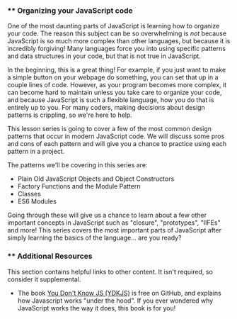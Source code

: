 ### ** Organizing your JavaScript code

One of the most daunting parts of JavaScript is learning how to organize your code. The reason this subject can be so overwhelming is _not_ because JavaScript is so much more complex than other languages, but because it is incredibly forgiving! Many languages force you into using specific patterns and data structures in your code, but that is not true in JavaScript.

In the beginning, this is a great thing! For example, if you just want to make a simple button on your webpage do something, you can set that up in a couple lines of code. However, as your program becomes more complex, it can become hard to maintain unless you take care to organize your code, and because JavaScript is such a flexible language, how you do that is entirely up to you. For many coders, making decisions about design patterns is crippling, so we're here to help.

This lesson series is going to cover a few of the most common design patterns that occur in modern JavaScript code. We will discuss some pros and cons of each pattern and will give you a chance to practice using each pattern in a project.

The patterns we'll be covering in this series are:

- Plain Old JavaScript Objects and Object Constructors
- Factory Functions and the Module Pattern
- Classes
- ES6 Modules

Going through these will give us a chance to learn about a few other important concepts in JavaScript such as "closure", "prototypes", "IIFEs" and more! This series covers the most important parts of JavaScript after simply learning the basics of the language... are you ready?

### ** Additional Resources
This section contains helpful links to other content. It isn't required, so consider it supplemental.

* The book [You Don't Know JS (YDKJS)](https://github.com/getify/You-Dont-Know-JS/tree/1st-ed#titles) is free on GitHub, and explains how Javascript works "under the hood". If you ever wondered why JavaScript works the way it does, this book is for you!
